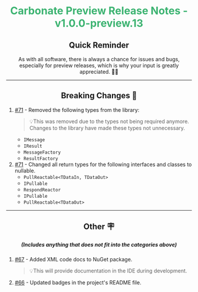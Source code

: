 <h1 align="center" style='color:mediumseagreen;font-weight:bold'>
    Carbonate Preview Release Notes - v1.0.0-preview.13
</h1>

<h2 align="center" style='font-weight:bold'>Quick Reminder</h2>

<div align="center">

As with all software, there is always a chance for issues and bugs, especially for preview releases, which is why your input is greatly appreciated. 🙏🏼
</div>

---

<h2 style="font-weight:bold" align="center">Breaking Changes 🧨</h2>

1. [#71](https://github.com/KinsonDigital/Carbonate/issues/71) - Removed the following types from the library:
   >💡This was removed due to the types not being required anymore.  Changes to the library have made these types not unnecessary.  
   - `IMessage`
   - `IResult`
   - `MessageFactory`
   - `ResultFactory`
2. [#71](https://github.com/KinsonDigital/Carbonate/issues/71) - Changed all return types for the following interfaces and classes to nullable.
   - `PullReactable<TDataIn, TDataOut>`
   - `IPullable`
   - `RespondReactor`
   - `IPullable`
   - `PullReactable<TDataOut>`

---

<h2 style="font-weight:bold" align="center">Other 🪧</h2>
<h5 align="center">(Includes anything that does not fit into the categories above)</h5>

1. [#67](https://github.com/KinsonDigital/Carbonate/issues/67) - Added XML code docs to NuGet package.
   >💡This will provide documentation in the IDE during development.
2. [#66](https://github.com/KinsonDigital/Carbonate/issues/66) - Updated badges in the project's README file.
